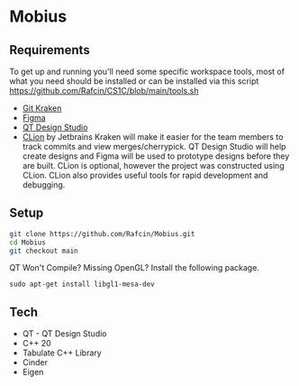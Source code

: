 # Mobius

## Requirements

To get up and running you'll need some specific workspace tools, most of what you need should be installed or can be installed via this script https://github.com/Rafcin/CS1C/blob/main/tools.sh

- [Git Kraken](https://www.gitkraken.com/ "Git Kraken")
- [Figma](https://www.figma.com/ "Figma")
- [QT Design Studio](https://www.qt.io/blog/qt-design-studio-2.0-released "QT Design Studio")
- [CLion](https://www.jetbrains.com/clion/?gclid=CjwKCAjwieuGBhAsEiwA1Ly_nUPyt8CykMv7iFiZheXmYp3OlAWZf8CTS5MXTNdNzVc2MOTuLwepaRoC0EUQAvD_BwE "CLion") by Jetbrains
  Kraken will make it easier for the team members to track commits and view merges/cherrypick.
  QT Design Studio will help create designs and Figma will be used to prototype designs before they are built.
  CLion is optional, however the project was constructed using CLion. CLion also provides useful tools for rapid development and debugging.

## Setup

```bash
git clone https://github.com/Rafcin/Mobius.git
cd Mobius
git checkout main
```

QT Won't Compile? Missing OpenGL? Install the following package.
```
sudo apt-get install libgl1-mesa-dev
```

## Tech

- QT - QT Design Studio
- C++ 20
- Tabulate C++ Library
- Cinder
- Eigen
